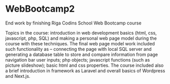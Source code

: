 # WebBootcamp2
End work by finishing Riga Codins School Web Bootcamp course

Topics in the course:
introduction in web development basics (html, css, javascript, php, SQL) and making a personal web page model during the course with these techniques. The final web page model work included such functionality as – connecting the page with local SQL server and generating a database table to store and compare information from page navigation bar user inputs; php objects; javascript functions (such as picture slideshow); basic html and css properties. The course included also a brief introduction in framework as Laravel and overall basics of Wordpress and Next.js.

